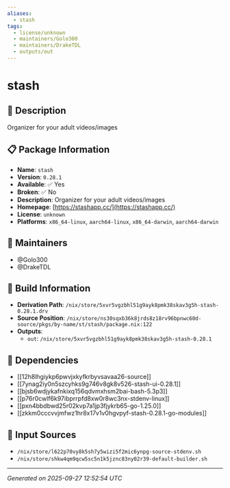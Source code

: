 ```yaml
---
aliases:
  - stash
tags:
  - license/unknown
  - maintainers/Golo300
  - maintainers/DrakeTDL
  - outputs/out
---
```


# stash

## 📝 Description

Organizer for your adult videos/images

## 📋 Package Information

- **Name**: `stash`
- **Version**: `0.28.1`
- **Available**: ✅ Yes
- **Broken**: ✅ No
- **Description**: Organizer for your adult videos/images
- **Homepage**: [https://stashapp.cc/](https://stashapp.cc/)
- **License**: `unknown`
- **Platforms**: `x86_64-linux`, `aarch64-linux`, `x86_64-darwin`, `aarch64-darwin`
## 👥 Maintainers

- @Golo300
- @DrakeTDL


## 🔧 Build Information

- **Derivation Path**: `/nix/store/5xvr5vgzbhl51g9ayk8pmk38skav3g5h-stash-0.28.1.drv`
- **Source Position**: `/nix/store/ns30sqxb36k8jrds8z18rv96bpnwc60d-source/pkgs/by-name/st/stash/package.nix:122`
- **Outputs**:
  - `out`:  `/nix/store/5xvr5vgzbhl51g9ayk8pmk38skav3g5h-stash-0.28.1`

## 🔗 Dependencies

- [[12h8lhgiykp6pwvjxkyfkrbyvsavaa26-source]]
- [[7ynag2iy0n5szcyhks9g746v8gk8v526-stash-ui-0.28.1]]
- [[bjsb6wdjykafnkixq156qdvmxhsm2bai-bash-5.3p3]]
- [[p76r0cwlf6k97ibprrpfd8xw0r8wc3nx-stdenv-linux]]
- [[pxn4bbdbwd25r02kvp7a1jp3fjykrb65-go-1.25.0]]
- [[zkkm0cccvvjmfwz1hr8x17v1v0hgvpyf-stash-0.28.1-go-modules]]

## 📁 Input Sources

- `/nix/store/l622p70vy8k5sh7y5wizi5f2mic6ynpg-source-stdenv.sh`
- `/nix/store/shkw4qm9qcw5sc5n1k5jznc83ny02r39-default-builder.sh`

---
*Generated on 2025-09-27 12:52:54 UTC*
